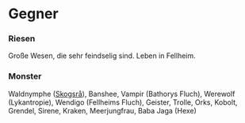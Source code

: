 # Gegner

### Riesen

Große Wesen, die sehr feindselig sind. Leben in Fellheim.

### Monster

Waldnymphe ([Skogsrå](https://en.wikipedia.org/wiki/Skogsr%C3%A5)), Banshee, Vampir (Bathorys Fluch), Werewolf (Lykantropie), Wendigo (Fellheims Fluch), Geister, Trolle, Orks, Kobolt, Grendel, Sirene, Kraken, Meerjungfrau, Baba Jaga (Hexe)
